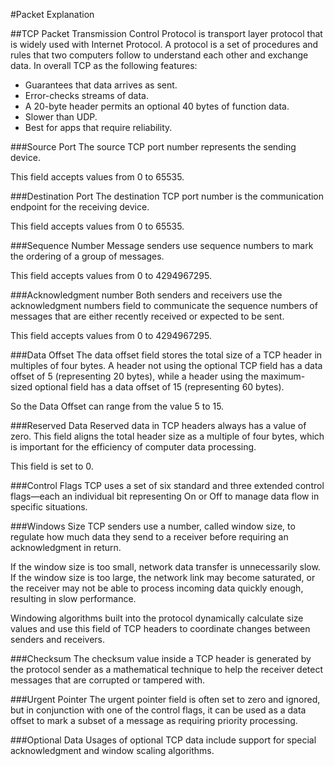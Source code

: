 #Packet Explanation

##TCP Packet
Transmission Control Protocol is transport layer protocol that is widely used with Internet Protocol. A protocol is a set of procedures and rules that two computers follow to understand each other and exchange data.
In overall TCP as the following features:
- Guarantees that data arrives as sent.
- Error-checks streams of data.
- A 20-byte header permits an optional 40 bytes of function data.
- Slower than UDP.
- Best for apps that require reliability.

###Source Port
The source TCP port number represents the sending device.

This field accepts values from 0 to 65535.

###Destination Port
The destination TCP port number is the communication endpoint for the receiving device.

This field accepts values from 0 to 65535.

###Sequence Number
Message senders use sequence numbers to mark the ordering of a group of messages.

This field accepts values from 0 to 4294967295.


###Acknowledgment number
Both senders and receivers use the acknowledgment numbers field to communicate the sequence numbers of messages that are either recently received or expected to be sent.

This field accepts values from 0 to 4294967295.

###Data Offset
The data offset field stores the total size of a TCP header in multiples of four bytes. A header not using the optional TCP field has a data offset of 5 (representing 20 bytes), while a header using the maximum-sized optional field has a data offset of 15 (representing 60 bytes).

So the Data Offset can range from the value 5 to 15.

###Reserved Data
Reserved data in TCP headers always has a value of zero. This field aligns the total header size as a multiple of four bytes, which is important for the efficiency of computer data processing.
 
This field is set to 0.

###Control Flags
TCP uses a set of six standard and three extended control flags—each an individual bit representing On or Off to manage data flow in specific situations.

###Windows Size
TCP senders use a number, called window size, to regulate how much data they send to a receiver before requiring an acknowledgment in return. 

If the window size is too small, network data transfer is unnecessarily slow. If the window size is too large, the network link may become saturated, or the receiver may not be able to process incoming data quickly enough, resulting in slow performance.

Windowing algorithms built into the protocol dynamically calculate size values and use this field of TCP headers to coordinate changes between senders and receivers.

###Checksum
The checksum value inside a TCP header is generated by the protocol sender as a mathematical technique to help the receiver detect messages that are corrupted or tampered with.
 
###Urgent Pointer
The urgent pointer field is often set to zero and ignored, but in conjunction with one of the control flags, it can be used as a data offset to mark a subset of a message as requiring priority processing.

###Optional Data
Usages of optional TCP data include support for special acknowledgment and window scaling algorithms.